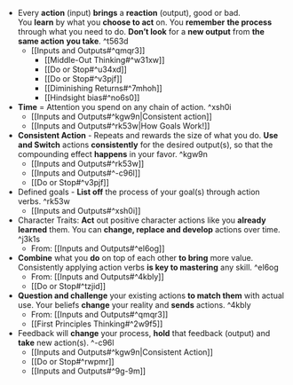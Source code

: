 - Every **action** (input) **brings** a **reaction** (output), good or bad.
    You **learn** by what you **choose to act** on.
    You **remember** **the process** through what you need to do.
    **Don’t look** for a **new output** from **the same action** **you take**. ^t563d
    - [[Inputs and Outputs#^qmqr3]]
        - [[Middle-Out Thinking#^w31xw]]
        - [[Do or Stop#^u34xd]]
        - [[Do or Stop#^v3pjf]]
        - [[Diminishing Returns#^7mhoh]]
      - [[Hindsight bias#^no6s0]]
- **Time** = Attention you spend on any chain of action. ^xsh0i
	- [[Inputs and Outputs#^kgw9n|Consistent action]]
	- [[Inputs and Outputs#^rk53w|How Goals Work!]]
- **Consistent Action** - Repeats and rewards the size of what you do. **Use and Switch** actions **consistently** for the desired output(s), so that the compounding effect **happens** in your favor. ^kgw9n
    - [[Inputs and Outputs#^rk53w]]
    - [[Inputs and Outputs#^-c96l]]
    - [[Do or Stop#^v3pjf]]
- Defined goals - **List off** the process of your goal(s) through action verbs.  ^rk53w
	- [[Inputs and Outputs#^xsh0i]]
 - Character Traits: **Act** out positive character actions like you **already learned** them. You can **change, replace and develop** actions over time. ^j3k1s
	- From: [[Inputs and Outputs#^el6og]]
- **Combine** what you **do** on top of each other **to bring** more value. Consistently applying action verbs **is key to mastering** any skill. ^el6og
	- From: [[Inputs and Outputs#^4kbly]]
	- [[Do or Stop#^tzjid]]
- **Question and challenge** your existing actions **to match them** with actual use. Your beliefs **change** your reality and **sends** actions. ^4kbly
    - From: [[Inputs and Outputs#^qmqr3]]
    - [[First Principles Thinking#^2w9f5]]
- Feedback will **change** your process, **hold** that feedback (output) and **take** new action(s). ^-c96l
    - [[Inputs and Outputs#^kgw9n|Consistent Action]]
    - [[Do or Stop#^rwpmr]]
    - [[Inputs and Outputs#^9g-9m]]